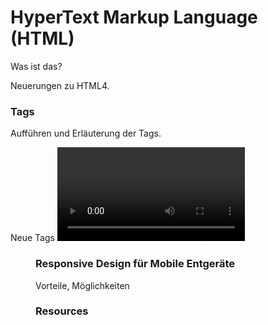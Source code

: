 # HyperText Markup Language (HTML)

Was ist das?

Neuerungen zu HTML4.

### Tags 

Aufführen und Erläuterung der Tags.

Neue Tags
<video><audio><canvas><svg><math><details><command><menu>

### Responsive Design für Mobile Entgeräte

Vorteile, Möglichkeiten

### Resources

